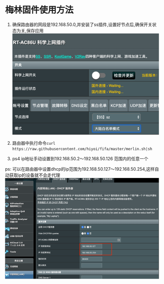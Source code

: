# 梅林固件使用方法

1. 确保路由器的网段是192.168.50.0,并安装了ss插件,设置好节点后,确保开关状态为关,保存应用
![merlin](https://github.com/hiyoi/fifa/blob/master/screenshot/merlin.png)

2. 路由器中执行命令`curl https://raw.githubusercontent.com/hiyoi/fifa/master/merlin.sh|sh`

3. ps4 ip地址手动设置到192.168.50.2～192.168.50.126 范围内的任意一个


ps: 可以在路由器中设置dhcp的ip范围为192.168.50.127～192.168.50.254,这样自动获取ip的设备就不会走代理
![dhcp](https://github.com/hiyoi/fifa/blob/master/screenshot/dhcp.png)
